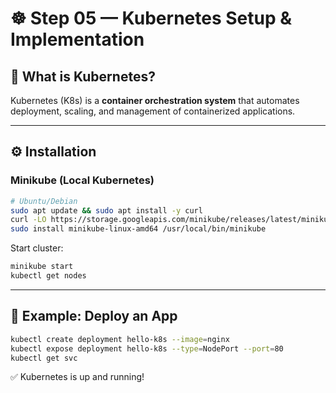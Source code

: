 # ☸️ Step 05 — Kubernetes Setup & Implementation  

## 📌 What is Kubernetes?  
Kubernetes (K8s) is a **container orchestration system** that automates deployment, scaling, and management of containerized applications.  

---

## ⚙️ Installation  

### Minikube (Local Kubernetes)  
```bash
# Ubuntu/Debian
sudo apt update && sudo apt install -y curl
curl -LO https://storage.googleapis.com/minikube/releases/latest/minikube-linux-amd64
sudo install minikube-linux-amd64 /usr/local/bin/minikube
```

Start cluster:  
```bash
minikube start
kubectl get nodes
```

---

## 📝 Example: Deploy an App  
```bash
kubectl create deployment hello-k8s --image=nginx
kubectl expose deployment hello-k8s --type=NodePort --port=80
kubectl get svc
```

✅ Kubernetes is up and running!  
